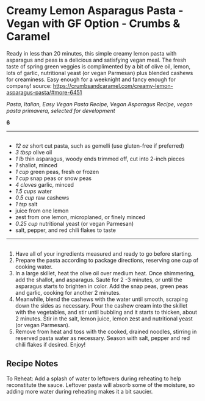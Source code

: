 # Creamy Lemon Asparagus Pasta - Vegan with GF Option - Crumbs & Caramel

Ready in less than 20 minutes, this simple creamy lemon pasta with asparagus and peas is a delicious and satisfying vegan meal. The fresh taste of spring green veggies is complimented by a bit of olive oil, lemon, lots of garlic, nutritional yeast (or vegan Parmesan) plus blended cashews for creaminess. Easy enough for a weeknight and fancy enough for company!
source: https://crumbsandcaramel.com/creamy-lemon-asparagus-pasta/#more-6451

*Pasta, Italian, Easy Vegan Pasta Recipe, Vegan Asparagus Recipe, vegan pasta primavera, selected for development*

**6**

---

## 

- *12 oz* short cut pasta, such as gemelli  (use gluten-free if preferred)
- *3 tbsp* olive oil
- *1 lb* thin asparagus, woody ends trimmed off, cut into 2-inch pieces
- *1* shallot, minced
- *1 cup* green peas, fresh or frozen
- *1 cup* snap peas or snow peas
- *4 cloves* garlic, minced
- *1.5 cups* water
- *0.5 cup* raw cashews
- *1 tsp* salt
- juice from one lemon
- zest from one lemon, microplaned, or finely minced
- *0.25 cup* nutritional yeast  (or vegan Parmesan)
- salt, pepper, and red chili flakes to taste

---

## 
1. Have all of your ingredients measured and ready to go before starting.
2. Prepare the pasta according to package directions, reserving one cup of cooking water.
3. In a large skillet, heat the olive oil over medium heat. Once shimmering, add the shallot, and asparagus. Sauté for 2 -3 minutes, or until the asparagus starts to brighten in color. Add the snap peas, green peas and garlic, cooking for another 2 minutes.
4. Meanwhile, blend the cashews with the water until smooth, scraping down the sides as necessary. Pour the cashew cream into the skillet with the vegetables, and stir until bubbling and it starts to thicken, about 2 minutes. Stir in the salt, lemon juice, lemon zest and nutritional yeast (or vegan Parmesan).
5. Remove from heat and toss with the cooked, drained noodles, stirring in reserved pasta water as necessary. Season with salt, pepper and red chili flakes if desired. Enjoy!

## Recipe Notes

To Reheat: Add a splash of water to leftovers during reheating to help reconstitute the sauce. Leftover pasta will absorb some of the moisture, so adding more water during reheating makes it a bit saucier.
